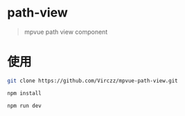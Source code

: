 # path-view

> mpvue path view component

# 使用

``` bash
git clone https://github.com/Virczz/mpvue-path-view.git

npm install

npm run dev
```
